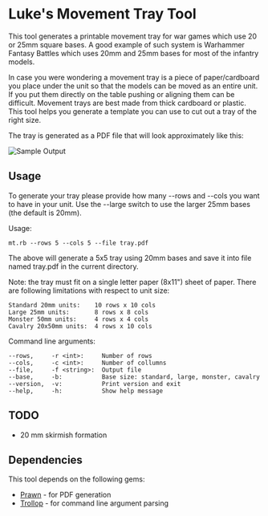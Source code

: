 Luke's Movement Tray Tool
=========================

This tool generates a printable movement tray for war games which
use 20 or 25mm square bases. A good example of such system is
Warhammer Fantasy Battles which uses 20mm and 25mm bases for most of
the infantry models.

In case you were wondering a movement tray is a piece of paper/cardboard
you place under the unit so that the models can be moved as an entire
unit. If you put them directly on the table pushing or aligning them
can be difficult. Movement trays are best made from thick cardboard or
plastic. This tool helps you generate a template you can use to cut
out a tray of the right size. 

The tray is generated as a PDF file that will look approximately like this:

![Sample Output](http://i.imgur.com/xiF3QVp.jpg)

Usage
-----

To generate your tray please provide how many --rows and --cols you
want to have in your unit. Use the --large switch to use the larger
25mm bases (the default is 20mm).

Usage:
    
    mt.rb --rows 5 --cols 5 --file tray.pdf

The above will generate a 5x5 tray using 20mm bases and save it into
file named tray.pdf in the current directory.

Note: the tray must fit on a single letter paper (8x11") sheet of paper.
There are following limitations with respect to unit size:

    Standard 20mm units:    10 rows x 10 cols
    Large 25mm units:       8 rows x 8 cols
    Monster 50mm units:     4 rows x 4 cols
    Cavalry 20x50mm units:  4 rows x 10 cols

Command line arguments:

    --rows,     -r <int>:     Number of rows
    --cols,     -c <int>:     Number of collumns
    --file,     -f <string>:  Output file
    --base,     -b:           Base size: standard, large, monster, cavalry
    --version,  -v:           Print version and exit
    --help,     -h:           Show help message

TODO
----

* 20 mm skirmish formation

Dependencies
------------

This tool depends on the following gems:

* [Prawn][p] - for PDF generation
* [Trollop][t] - for command line argument parsing

[p]: http://prawn.majesticseacreature.com
[t]: http://trollop.rubyforge.org/

